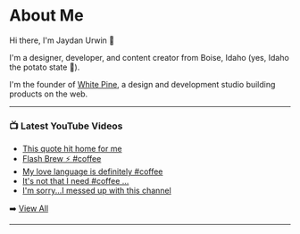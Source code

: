 # About Me

Hi there, I'm Jaydan Urwin 👋

I'm a designer, developer, and content creator from Boise, Idaho (yes, Idaho the potato state 🥔).

I'm the founder of [White Pine](https://whitepine.studio), a design and development studio building products on the web.

--- 

### 📺 Latest YouTube Videos 
<!-- YOUTUBE:START -->
- [This quote hit home for me](https://www.youtube.com/watch?v=G7VpIqac28w)
- [Flash Brew ⚡ #coffee](https://www.youtube.com/watch?v=jUDNESCcGXU)
- [My love language is definitely #coffee](https://www.youtube.com/watch?v=Oi4i6NWP-9Y)
- [It&#39;s not that I need #coffee ...](https://www.youtube.com/watch?v=hQVlseSb3Eo)
- [I&#39;m sorry...I messed up with this channel](https://www.youtube.com/watch?v=6KM1StQnZnM)
<!-- YOUTUBE:END --> 

➡️ [View All](https://youtube.com/@LittleSticks) 

---

<!--
**jaydanurwin/jaydanurwin** is a ✨ _special_ ✨ repository because its `README.md` (this file) appears on your GitHub profile.

Here are some ideas to get you started:

- 🔭 I’m currently working on ...
- 🌱 I’m currently learning ...
- 👯 I’m looking to collaborate on ...
- 🤔 I’m looking for help with ...
- 💬 Ask me about ...
- 📫 How to reach me: ...
- 😄 Pronouns: ...
- ⚡ Fun fact: ...
-->
